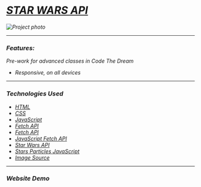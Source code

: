 <h1><em><a href="" target="_blank">STAR WARS API</a><em></h1>
    <img src="" alt="Project photo" width="auto">
<hr>
  <h3>Features:</h3>
  <p>Pre-work for advanced classes in Code The Dream</p>
    <ul>
      <li>Responsive, on all devices</li>
   </ul>
<hr>
  <h3>Technologies Used</h3>
   <ul>
      <li><a href="https://www.w3schools.com/html/" target="_blank">HTML</a></li>
      <li><a href="https://www.w3schools.com/css/" target="_blank">CSS</a></li>
      <li><a href="https://javascript.info/" target="_blank">JavaScript</a></li>
      <li><a href="https://www.freecodecamp.org/news/how-to-make-api-calls-with-fetch/" target="_blank">Fetch API</a></li>
      <li><a href="https://www.geeksforgeeks.org/how-to-use-the-javascript-fetch-api-to-get-data/" target="_blank">Fetch API</a></li>
      <li><a href="https://www.javascripttutorial.net/javascript-fetch-api/" target="_blank">JavaScript Fetch API</a></li>
      <li><a href="https://www.swapi.tech/" target="_blank">Star Wars API</a></li>
      <li><a href="https://codepen.io/bob6664569" target="_blank">Stars Particles JavaScript</a></li>
      <li><a href="" target="_blank">Image Source</a></li>
   </ul>
<hr>
  <h3>Website Demo</h3>
<div>

